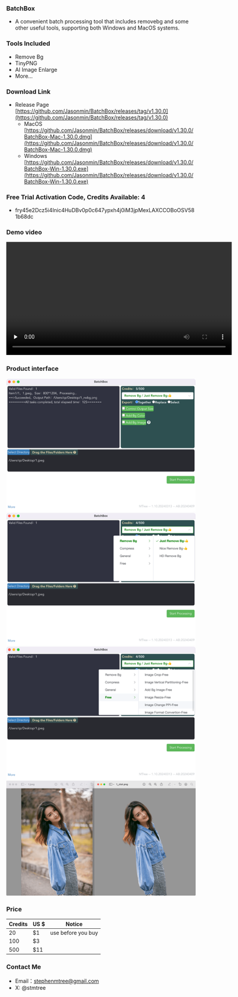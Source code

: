 
### BatchBox
- A convenient batch processing tool that includes removebg and some other useful tools, supporting both Windows and MacOS systems.

### Tools Included
- Remove Bg
- TinyPNG
- AI Image Enlarge
- More...

<!-- ### Instructions
- Including removebg, high-quality Removebg, HD Removebg & Other Tools, you can freely choose when using -->

### Download Link
- Release Page
[https://github.com/Jasonmin/BatchBox/releases/tag/v1.30.0](https://github.com/Jasonmin/BatchBox/releases/tag/v1.30.0)
  - MacOS     
[https://github.com/Jasonmin/BatchBox/releases/download/v1.30.0/BatchBox-Mac-1.30.0.dmg](https://github.com/Jasonmin/BatchBox/releases/download/v1.30.0/BatchBox-Mac-1.30.0.dmg)
  - Windows   
[https://github.com/Jasonmin/BatchBox/releases/download/v1.30.0/BatchBox-Win-1.30.0.exe](https://github.com/Jasonmin/BatchBox/releases/download/v1.30.0/BatchBox-Win-1.30.0.exe)

### Free Trial Activation Code, Credits Available: 4
- fry45e2Dcz5i4Inic4HuDBv0p0c647ypxh4j0iM3jpMexLAXCCOBoOSV581b68dc

### Demo video
<!-- mp4 -->
<video id="video" controls="" preload="none" poster="" width="600px">
      <source id="mp4" src="../../assets/play1080.mp4" type="video/mp4">
</video>

### Product interface

<center><img src="../../assets/img/1_tiny.png"></center>

<center><img src="../../assets/img/2_tiny.png"></center>

<center><img src="../../assets/img/4_tiny.png"></center>

<center><img src="../../assets/img/5_tiny.png"></center>

### Price

| Credits | US $ | Notice             |
| ------- | ---- | ------------------ |
| 20      | $1    | use before you buy |
| 100     | $3    |                    |
| 500     | $11   |                    |


### Contact Me
- Email：stephenmtree@gmail.com
- X: @stmtree
